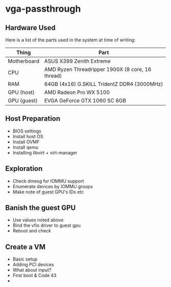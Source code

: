 # vga-passthrough

## Hardware Used
Here is a list of the parts used in the system at time of writing:

Thing | Part
----- | ----
Motherboard | ASUS X399 Zenith Extreme
CPU | AMD Ryzen Threadripper 1900X (8 core, 16 thread)
RAM | 64GB (4x16) G.SKILL TridentZ DDR4 (3000MHz)
GPU (host) | AMD Radeon Pro WX 5100
GPU (guest) | EVGA GeForce GTX 1060 SC 6GB

## Host Preparation
* BIOS settings
* Install host OS
* Install OVMF
* Install qemu
* Installing libvirt + virt-manager

## Exploration
* Check dmesg for IOMMU support
* Enumerate devices by IOMMU groups
* Make note of guest GPU's IDs etc

## Banish the guest GPU
* Use values noted above
* Bind the vfio driver to guest gpu
* Reboot and check

## Create a VM
* Basic setup
* Adding PCI devices
* What about input?
* First boot & Code 43
*
